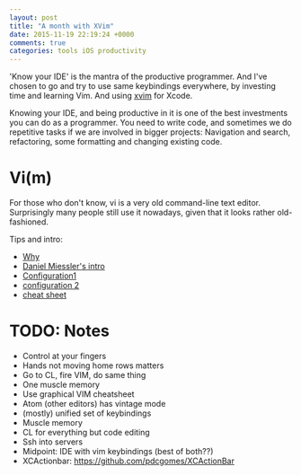 ```yaml
---
layout: post
title: "A month with XVim"
date: 2015-11-19 22:19:24 +0000
comments: true
categories: tools iOS productivity
---
```


'Know your IDE' is the mantra of the productive programmer. And I've chosen to go and try to use same keybindings everywhere, by investing time and learning Vim. And using [xvim][xvim] for Xcode.

<!-- more -->

Knowing your IDE, and being productive in it is one of the best investments you can do as a programmer. You need to write code, and sometimes we do repetitive tasks if we are involved in bigger projects: Navigation and search, refactoring, some formatting and changing existing code. 

# Vi(m)

For those who don't know, vi is a very old command-line text editor. Surprisingly many people still use it nowadays, given that it looks rather old-fashioned. 

Tips and intro:
- [Why][tip1]
- [Daniel Miessler's intro][tip2]
- [Configuration1][tip3]
- [configuration 2][tip4]
- [cheat sheet][cheat-sheet]

# TODO: Notes

- Control at your fingers
- Hands not moving home rows matters
- Go to CL, fire VIM, do same thing
- One muscle memory
- Use graphical VIM cheatsheet
- Atom (other editors) has vintage mode
- (mostly) unified set of keybindings
- Muscle memory
- CL for everything but code editing
- Ssh into servers
- Midpoint: IDE with vim keybindings (best of both??)
- XCActionbar: https://github.com/pdcgomes/XCActionBar

[xvim]: https://github.com/XVimProject/XVim
[tip1]: http://www.viemu.com/a-why-vi-vim.html
[tip2]: https://danielmiessler.com/study/vim/
[tip3]: http://nvie.com/posts/how-i-boosted-my-vim/ 
[tip4]: http://mislav.net/2011/12/vim-revisited/
[cheat-sheet]: http://www.viemu.com/a_vi_vim_graphical_cheat_sheet_tutorial.html
[atom]: http://atom.io